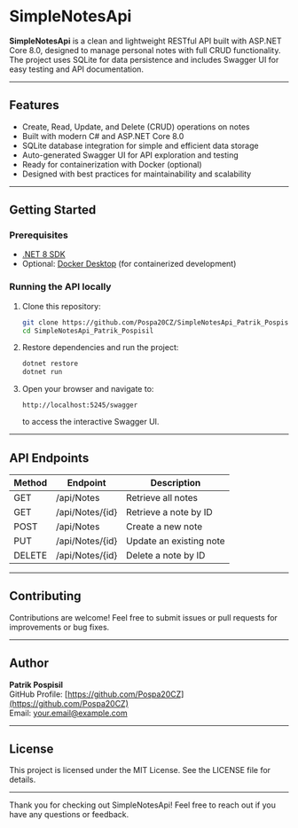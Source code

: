 # SimpleNotesApi

**SimpleNotesApi** is a clean and lightweight RESTful API built with ASP.NET Core 8.0, designed to manage personal notes with full CRUD functionality. The project uses SQLite for data persistence and includes Swagger UI for easy testing and API documentation.

---

## Features

- Create, Read, Update, and Delete (CRUD) operations on notes
- Built with modern C# and ASP.NET Core 8.0
- SQLite database integration for simple and efficient data storage
- Auto-generated Swagger UI for API exploration and testing
- Ready for containerization with Docker (optional)
- Designed with best practices for maintainability and scalability

---

## Getting Started

### Prerequisites

- [.NET 8 SDK](https://dotnet.microsoft.com/en-us/download/dotnet/8.0)
- Optional: [Docker Desktop](https://www.docker.com/products/docker-desktop) (for containerized development)

### Running the API locally

1. Clone this repository:
   ```bash
   git clone https://github.com/Pospa20CZ/SimpleNotesApi_Patrik_Pospisil.git
   cd SimpleNotesApi_Patrik_Pospisil
   ```
2. Restore dependencies and run the project:
   ```bash
   dotnet restore
   dotnet run
   ```
3. Open your browser and navigate to:
   ```
   http://localhost:5245/swagger
   ```
   to access the interactive Swagger UI.

---

## API Endpoints

| Method | Endpoint          | Description              |
|--------|-------------------|--------------------------|
| GET    | /api/Notes        | Retrieve all notes        |
| GET    | /api/Notes/{id}   | Retrieve a note by ID     |
| POST   | /api/Notes        | Create a new note         |
| PUT    | /api/Notes/{id}   | Update an existing note   |
| DELETE | /api/Notes/{id}   | Delete a note by ID       |

---

## Contributing

Contributions are welcome! Feel free to submit issues or pull requests for improvements or bug fixes.

---

## Author

**Patrik Pospisil**  
GitHub Profile: [https://github.com/Pospa20CZ](https://github.com/Pospa20CZ)  
Email: your.email@example.com

---

## License

This project is licensed under the MIT License. See the LICENSE file for details.

---

Thank you for checking out SimpleNotesApi! Feel free to reach out if you have any questions or feedback.
